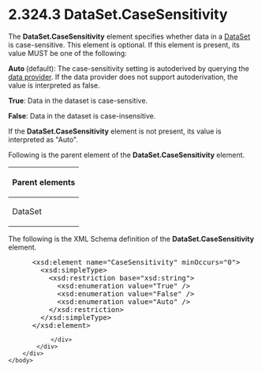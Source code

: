 <html dir="LTR" xmlns:mshelp="http://msdn.microsoft.com/mshelp" xmlns:ddue="http://ddue.schemas.microsoft.com/authoring/2003/5" xmlns:xlink="http://www.w3.org/1999/xlink" xmlns:tool="http://www.microsoft.com/tooltip">
    <head>
        <meta http-equiv="Content-Type" content="text/html; CHARSET=utf-8"></meta>
        <meta name="save" content="history"></meta>
        <title>2.324.3 DataSet.CaseSensitivity</title>
        <xml>
            <mshelp:toctitle title="2.324.3 DataSet.CaseSensitivity"></mshelp:toctitle>
            <mshelp:rltitle title="[MS-RDL]: DataSet.CaseSensitivity"></mshelp:rltitle>
            <mshelp:keyword index="A" term="8e83e418-2e8f-4907-9ef8-f52b70d9d92d"></mshelp:keyword>
            <mshelp:attr name="DCSext.ContentType" value="open specification"></mshelp:attr>
            <mshelp:attr name="AssetID" value="8e83e418-2e8f-4907-9ef8-f52b70d9d92d"></mshelp:attr>
            <mshelp:attr name="TopicType" value="kbRef"></mshelp:attr>
            <mshelp:attr name="DCSext.Title" value="[MS-RDL]: DataSet.CaseSensitivity" />
        </xml>
    </head>
    <body>
        <div id="header">
            <h1 class="heading">2.324.3 DataSet.CaseSensitivity</h1>
        </div>
        <div id="mainSection">
            <div id="mainBody">
                <div id="allHistory" class="saveHistory"></div>
                <div id="sectionSection0" class="section" name="collapseableSection">
                    

<p>The <b>DataSet.CaseSensitivity</b> element specifies whether
data in a <a href="a14782b0-2e2f-4305-83a3-3de3fd750b6a.html">DataSet</a> is
case-sensitive. This element is optional. If this element is present, its value
MUST be one of the following:</p>

<p><b>Auto </b>(default): The case-sensitivity setting
is autoderived by querying the <a href="b2482b3f-74ab-4ca8-a9e5-c07955011743.html#gt_33fa4cdc-ae58-4a6c-8111-31377e1d292e">data provider</a>. If the data
provider does not support autoderivation, the value is interpreted as false.</p>

<p><b>True</b>: Data in the dataset is case-sensitive.</p>

<p><b>False</b>: Data in the dataset is
case-insensitive.</p>

<p>If the <b>DataSet.CaseSensitivity</b> element is not
present, its value is interpreted as &quot;Auto&quot;.</p>

<p>Following is the parent element of the <b>DataSet.CaseSensitivity</b>
element.</p>

<table>
 <thead>
  <tr>
   <th>
   <p>Parent elements</p>
   </th>
  </tr>
 </thead>
 <tr>
  <td>
  <p>DataSet</p>
  </td>
 </tr>
</table>

<p>The following is the XML Schema definition of the <b>DataSet.CaseSensitivity</b>
element.</p>

<dl>
<dd>
<div><pre> &lt;xsd:element name=&quot;CaseSensitivity&quot; minOccurs=&quot;0&quot;&gt;
   &lt;xsd:simpleType&gt;
     &lt;xsd:restriction base=&quot;xsd:string&quot;&gt;
       &lt;xsd:enumeration value=&quot;True&quot; /&gt;
       &lt;xsd:enumeration value=&quot;False&quot; /&gt;
       &lt;xsd:enumeration value=&quot;Auto&quot; /&gt;
     &lt;/xsd:restriction&gt;
   &lt;/xsd:simpleType&gt;
 &lt;/xsd:element&gt;
</pre></div>
</dd></dl>


                </div>
            </div>
        </div>
    </body>
</html>